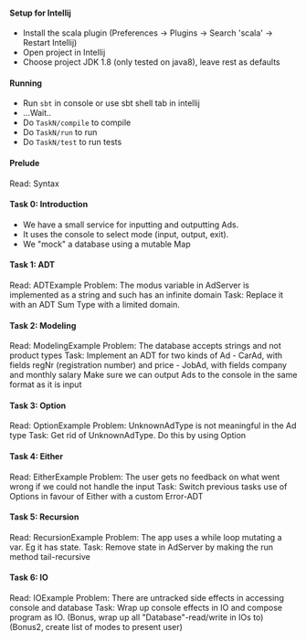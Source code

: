 #### Setup for Intellij
- Install the scala plugin (Preferences -> Plugins -> Search 'scala' -> Restart Intellij)
- Open project in Intellij
- Choose project JDK 1.8 (only tested on java8), leave rest as defaults

#### Running
- Run `sbt` in console or use sbt shell tab in intellij 
- ...Wait..
- Do `TaskN/compile` to compile
- Do `TaskN/run` to run
- Do `TaskN/test` to run tests

#### Prelude 
Read: Syntax

#### Task 0: Introduction
- We have a small service for inputting and outputting Ads.
- It uses the console to select mode (input, output, exit).
- We "mock" a database using a mutable Map

#### Task 1: ADT
Read: ADTExample
Problem: The modus variable in AdServer is implemented as a string and such has an infinite domain
Task: Replace it with an ADT Sum Type with a limited domain.

#### Task 2: Modeling
Read: ModelingExample
Problem: The database accepts strings and not product types
Task: Implement an ADT for two kinds of Ad
        - CarAd, with fields regNr (registration number) and price
        - JobAd, with fields company and monthly salary
Make sure we can output Ads to the console in the same format as it is input

#### Task 3: Option
Read: OptionExample
Problem: UnknownAdType is not meaningful in the Ad type 
Task: Get rid of UnknownAdType. Do this by using Option

#### Task 4: Either
Read: EitherExample
Problem: The user gets no feedback on what went wrong if we could not handle the input
Task: Switch previous tasks use of Options in favour of Either with a custom Error-ADT

#### Task 5: Recursion
Read: RecursionExample
Problem: The app uses a while loop mutating a var. Eg it has state.
Task: Remove state in AdServer by making the run method tail-recursive

#### Task 6: IO
Read: IOExample
Problem: There are untracked side effects in accessing console and database
Task: Wrap up console effects in IO and compose program as IO. 
(Bonus, wrap up all "Database"-read/write in IOs to)
(Bonus2, create list of modes to present user)